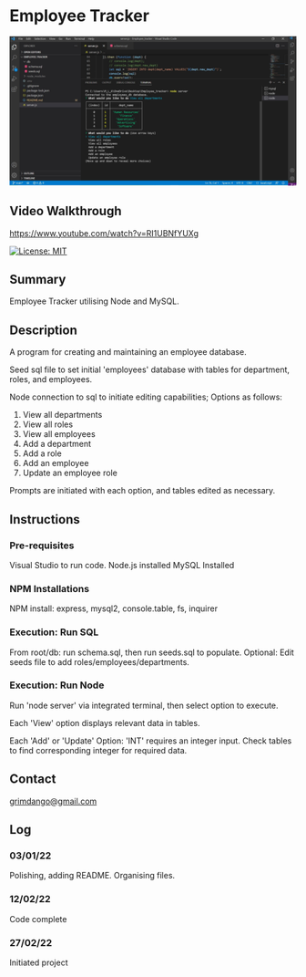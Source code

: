 # Employee Tracker

![alt text](assets/sample.jpg)

## Video Walkthrough
https://www.youtube.com/watch?v=RI1UBNfYUXg

[![License: MIT](https://img.shields.io/badge/License-MIT-yellow.svg)](https://opensource.org/licenses/MIT)


## Summary
Employee Tracker utilising Node and MySQL. 


## Description 
A program for creating and maintaining an employee database.

Seed sql file to set initial 'employees' database with tables for department, roles, and employees.  

Node connection to sql to initiate editing capabilities; Options as follows: 

1) View all departments
2) View all roles
3) View all employees
4) Add a department
5) Add a role
6) Add an employee
7) Update an employee role

Prompts are initiated with each option, and tables edited as necessary. 


## Instructions

### Pre-requisites
Visual Studio to run code. 
Node.js installed
MySQL Installed

### NPM Installations
NPM install: express, mysql2, console.table, fs, inquirer

### Execution: Run SQL
From root/db: run schema.sql, then run seeds.sql to populate.
Optional: Edit seeds file to add roles/employees/departments. 

### Execution: Run Node
Run 'node server' via integrated terminal, then select option to execute.

Each 'View' option displays relevant data in tables.

Each 'Add' or 'Update' Option: 'INT' requires an integer input. Check tables to find 
corresponding integer for required data. 

## Contact
grimdango@gmail.com


## Log 
### 03/01/22
Polishing, adding README. Organising files. 

### 12/02/22
Code complete

### 27/02/22
Initiated project

   

